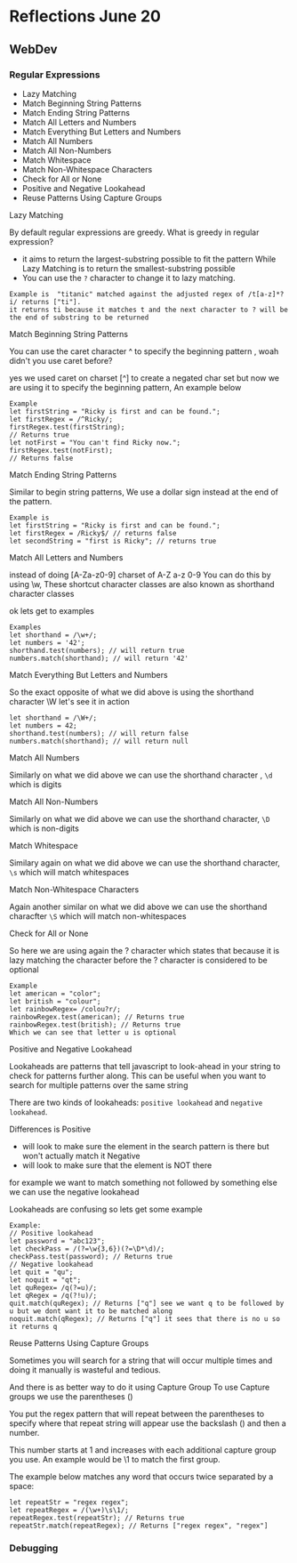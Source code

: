 # Reflections June 20

## WebDev

### Regular Expressions 
- Lazy Matching
- Match Beginning String Patterns
- Match Ending String Patterns
- Match All Letters and Numbers 
- Match Everything But Letters and Numbers
- Match All Numbers 
- Match All Non-Numbers
- Match Whitespace 
- Match Non-Whitespace Characters
- Check for All or None
- Positive and Negative Lookahead
- Reuse Patterns Using Capture Groups

Lazy Matching

By default regular expressions are greedy.
What is greedy in regular expression?
- it aims to return the largest-substring possible to fit the pattern
While Lazy Matching is to return the smallest-substring possible 
- You can use the `?` character to change it to lazy matching.
```
Example is  "titanic" matched against the adjusted regex of /t[a-z]*?i/ returns ["ti"].
it returns ti because it matches t and the next character to ? will be the end of substring to be returned
```

Match Beginning String Patterns

You can use the caret character ^ to specify the beginning pattern
, woah didn't you use caret before?

yes we used caret on charset [^] to create a negated char set but now
we are using it to specify the beginning pattern, An example below
```
Example
let firstString = "Ricky is first and can be found.";
let firstRegex = /^Ricky/;
firstRegex.test(firstString);
// Returns true
let notFirst = "You can't find Ricky now.";
firstRegex.test(notFirst);
// Returns false
```

Match Ending String Patterns

Similar to begin string patterns, We use a dollar sign instead at the end of the pattern.
```
Example is 
let firstString = "Ricky is first and can be found.";
let firstRegex = /Ricky$/ // returns false
let secondString = "first is Ricky"; // returns true
```

Match All Letters and Numbers 

instead of doing [A-Za-z0-9] charset of A-Z a-z 0-9
You can do this by using \w, These shortcut character classes are also known as shorthand character classes

ok lets get to examples
```
Examples 
let shorthand = /\w+/;
let numbers = '42';
shorthand.test(numbers); // will return true
numbers.match(shorthand); // will return '42'
```
Match Everything But Letters and Numbers

So the exact opposite of what we did above is using the shorthand character \W let's see it in action
```
let shorthand = /\W+/;
let numbers = 42;
shorthand.test(numbers); // will return false
numbers.match(shorthand); // will return null
```

Match All Numbers 

Similarly on what we did above we can use the shorthand character , `\d` which is digits

Match All Non-Numbers

Similarly on what we did above we can use the shorthand character, `\D` which is non-digits

Match Whitespace 

Similary again on what we did above we can use the shorthand character, `\s` which will match whitespaces

Match Non-Whitespace Characters

Again another similar on what we did above we can use the shorthand characfter `\S` which will match non-whitespaces

Check for All or None

So here we are using again the ? character which states that because it is lazy matching
the character before the ? character is considered to be optional

```
Example
let american = "color";
let british = "colour";
let rainbowRegex= /colou?r/;
rainbowRegex.test(american); // Returns true
rainbowRegex.test(british); // Returns true
Which we can see that letter u is optional 
```
Positive and Negative Lookahead

Lookaheads are patterns that tell javascript to look-ahead in your string to check for patterns
further along. This can be useful when you want to search for multiple patterns over the same string

There are two kinds of lookaheads: `positive lookahead` and `negative lookahead`.

Differences is 
Positive
- will look to make sure the element in the search pattern is there but won't actually match it
Negative
- will look to make sure that the element is NOT there

for example we want to match something not followed by something else we can use the negative lookahead

Lookaheads are confusing so lets get some example
```
Example:
// Positive lookahead
let password = "abc123";
let checkPass = /(?=\w{3,6})(?=\D*\d)/;
checkPass.test(password); // Returns true
// Negative lookahead
let quit = "qu";
let noquit = "qt";
let quRegex= /q(?=u)/;
let qRegex = /q(?!u)/;
quit.match(quRegex); // Returns ["q"] see we want q to be followed by u but we dont want it to be matched along
noquit.match(qRegex); // Returns ["q"] it sees that there is no u so it returns q
```

Reuse Patterns Using Capture Groups

Sometimes you will search for a string that will occur multiple times and doing it manually
is wasteful and tedious. 

And there is as better way to do it using Capture Group
To use Capture groups we use the parentheses ()

You put the regex pattern that will repeat between the parentheses to specify where that repeat string will appear use the backslash (\) and then a number.

This number starts at 1 and increases with each additional capture group you use. An example would be \1 to match the first group.

The example below matches any word that occurs twice separated by a space:

```
let repeatStr = "regex regex";
let repeatRegex = /(\w+)\s\1/;
repeatRegex.test(repeatStr); // Returns true
repeatStr.match(repeatRegex); // Returns ["regex regex", "regex"]
```

### Debugging


